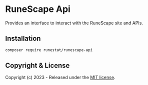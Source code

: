 # RuneScape Api

Provides an interface to interact with the RuneScape site and APIs.

## Installation

```sh
composer require runestat/runescape-api
```

## Copyright & License

Copyright (c) 2023 - Released under the [MIT license](LICENSE).
